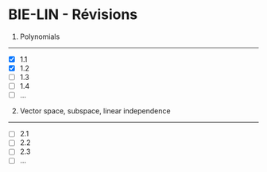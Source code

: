 BIE-LIN - Révisions
===================

1. Polynomials
--------------

- [x] 1.1
- [x] 1.2
- [ ] 1.3
- [ ] 1.4
- [ ] ...

2. Vector space, subspace, linear independence
----------------------------------------------

- [ ] 2.1
- [ ] 2.2
- [ ] 2.3
- [ ] ...
